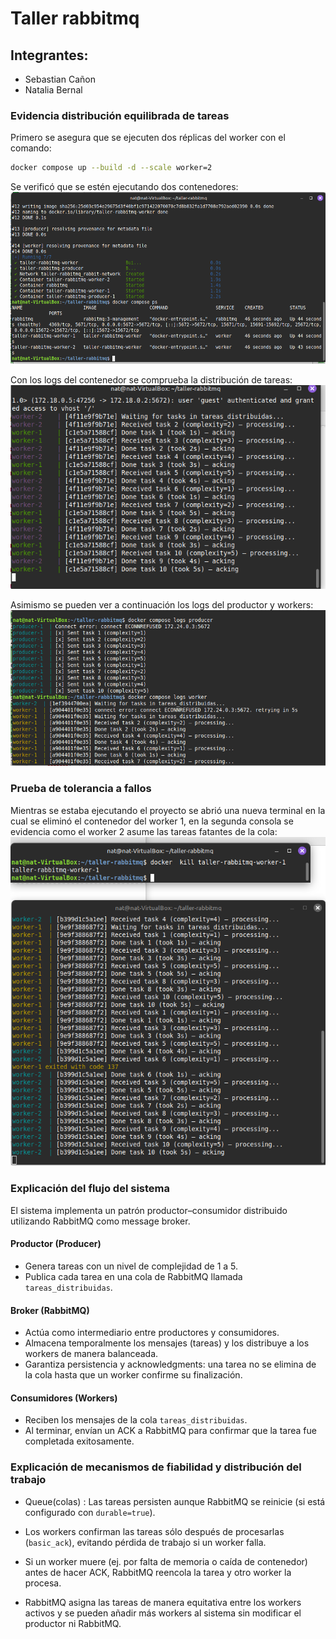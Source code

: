 # Taller rabbitmq

## Integrantes:

- Sebastian Cañon
- Natalia Bernal

### Evidencia distribución equilibrada de tareas

Primero se asegura que se ejecuten dos réplicas del worker con el comando:

```bash
docker compose up --build -d --scale worker=2
```

Se verificó que se estén ejecutando dos contenedores:
![Evidencia docker ps](resources/2workers-containers-running.png)

Con los logs del contenedor se comprueba la distribución de tareas:
![Evidencia distribución equilibrada de tareas](resources/tasks-workers.png)

Asimismo se pueden ver a continuación los logs del productor y workers:
![Evidencia logs de productor y workers](resources/workers&producer-logs.png)

### Prueba de tolerancia a fallos

Mientras se estaba ejecutando el proyecto se abrió una nueva terminal en la cual se eliminó el contenedor del worker 1, en la segunda consola se evidencia como el worker 2 asume las tareas fatantes de la cola:
![Evidencia tolerancia a fallos](resources/stop-one-worker.png)

### Explicación del flujo del sistema

El sistema implementa un patrón productor–consumidor distribuido utilizando RabbitMQ como message broker.

#### Productor (Producer)

- Genera tareas con un nivel de complejidad de 1 a 5.
- Publica cada tarea en una cola de RabbitMQ llamada `tareas_distribuidas`.

#### Broker (RabbitMQ)

- Actúa como intermediario entre productores y consumidores.
- Almacena temporalmente los mensajes (tareas) y los distribuye a los workers de manera balanceada.
- Garantiza persistencia y acknowledgments: una tarea no se elimina de la cola hasta que un worker confirme su finalización.

#### Consumidores (Workers)

- Reciben los mensajes de la cola `tareas_distribuidas`.
- Al terminar, envían un ACK a RabbitMQ para confirmar que la tarea fue completada exitosamente.

### Explicación de mecanismos de fiabilidad y distribución del trabajo

- Queue(colas) : Las tareas persisten aunque RabbitMQ se reinicie (si está configurado con `durable=true`).

- Los workers confirman las tareas sólo después de procesarlas (`basic_ack`), evitando pérdida de trabajo si un worker falla.

- Si un worker muere (ej. por falta de memoria o caída de contenedor) antes de hacer ACK, RabbitMQ reencola la tarea y otro worker la procesa.

- RabbitMQ asigna las tareas de manera equitativa entre los workers activos y se pueden añadir más workers al sistema sin modificar el productor ni RabbitMQ.
